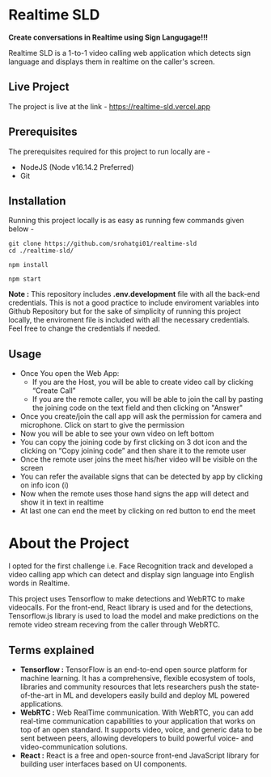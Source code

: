# Realtime SLD

**Create conversations in Realtime using Sign Langugage!!!**

Realtime SLD is a 1-to-1 video calling web application which detects sign language and displays them in realtime on the caller's screen.

## Live Project

The project is live at the link - https://realtime-sld.vercel.app

## Prerequisites

The prerequisites required for this project to run locally are - 
- NodeJS (Node v16.14.2 Preferred)
- Git

## Installation

Running this project locally is as easy as running few commands given below -
```
git clone https://github.com/srohatgi01/realtime-sld
cd ./realtime-sld/

npm install

npm start
```

**Note :** This repository includes **.env.development** file with all the back-end credentials. This is not a good practice to include enviroment variables into Github Repository but for the sake of simplicity of running this project locally, the enviroment file is included with all the necessary credentials. Feel free to change the credentials if needed.  

## Usage
- Once You open the Web App:
    - If you are the Host, you will be able to create video call by clicking “Create Call”
    - If you are the remote caller, you will be able to join the call by pasting the joining code on the text field and then clicking on "Answer"
-	Once you create/join the call app will ask the permission for camera and microphone. Click on start to give the permission
-	Now you will be able to see your own video on left bottom
-	You can copy the joining code by first clicking on 3 dot icon and the clicking on “Copy joining code” and then share it to the remote user
-	Once the remote user joins the meet his/her video will be visible on the screen
-	You can refer the available signs that can be detected by app by clicking on info icon (i)
-	Now when the remote uses those hand signs the app will detect and show it in text in realtime
-	At last one can end the meet by clicking on red button to end the meet


# About the Project
I opted for the first challenge i.e. Face Recognition track and developed a video calling app which can detect and display sign language into English words in Realtime.

This project uses Tensorflow to make detections and WebRTC to make videocalls. For the front-end, React library is used and for the detections, Tensorflow.js library is used to load the model and make predictions on the remote video stream receving from the caller through WebRTC.

## Terms explained
- **Tensorflow :** TensorFlow is an end-to-end open source platform for machine learning. It has a comprehensive, flexible ecosystem of tools, libraries and community resources that lets researchers push the state-of-the-art in ML and developers easily build and deploy ML powered applications.
- **WebRTC :** Web RealTime communication. With WebRTC, you can add real-time communication capabilities to your application that works on top of an open standard. It supports video, voice, and generic data to be sent between peers, allowing developers to build powerful voice- and video-communication solutions.
- **React :** React is a free and open-source front-end JavaScript library for building user interfaces based on UI components.
